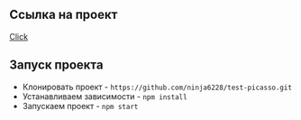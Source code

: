 ## Ссылка на проект
[Click](https://ninja6228.github.io/test-picasso/#/)

## Запуск проекта
* Клонировать проект - `https://github.com/ninja6228/test-picasso.git`
* Устанавливаем зависимости - `npm install`
* Запускаем проект - `npm start`
